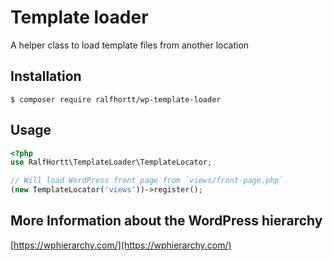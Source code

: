 # Template loader

A helper class to load template files from another location

## Installation

`$ composer require ralfhortt/wp-template-loader`

## Usage

```php
<?php
use RalfHortt\TemplateLoader\TemplateLocator;

// Will load WordPress front page from `views/front-page.php`
(new TemplateLocator('views'))->register();
```

## More Information about the WordPress hierarchy

[https://wphierarchy.com/](https://wphierarchy.com/)
